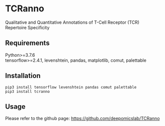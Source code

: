 # TCRanno
Qualitative and Quantitative Annotations of T-Cell Receptor (TCR) Repertoire Specificity

## Requirements
Python>=3.7.6 \
tensorflow>=2.4.1, levenshtein, pandas, matplotlib, comut, palettable

## Installation
```
pip3 install tensorflow levenshtein pandas comut palettable
pip3 install tcranno
```
## Usage

Please refer to the github page: https://github.com/deepomicslab/TCRanno

